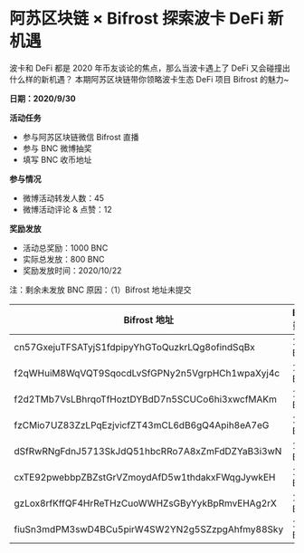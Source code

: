 # 阿苏区块链 × Bifrost  探索波卡 DeFi 新机遇

波卡和 DeFi 都是 2020 年币友谈论的焦点，那么当波卡遇上了 DeFi 又会碰撞出什么样的新机遇？ 本期阿苏区块链带你领略波卡生态 DeFi 项目 Bifrost 的魅力~

**日期：2020/9/30**

**活动任务**

- 参与阿苏区块链微信 Bifrost 直播
- 参与 BNC 微博抽奖
- 填写 BNC 收币地址

**参与情况**

- 微博活动转发人数：45
- 微博活动评论 & 点赞：12

**奖励发放**

- 活动总奖励：1000 BNC
- 实际总发放：800 BNC
- 奖励发放时间：2020/10/22

注：剩余未发放 BNC 原因：（1）Bifrost 地址未提交

| Bifrost 地址                                      | BNC 数量  |
| ----------------------------------------------- | ------- |
| cn57GxejuTFSATyjS1fdpipyYhGToQuzkrLQg8ofindSqBx | 100 BNC |
| f2qWHuiM8WqVQT9SqocdLvSfGPNy2n5VgrpHCh1wpaXyj4c | 100 BNC |
| f2d2TMb7VsLBhrqoTfHoztDYBdD7n5SCUCo6hi3xwcfMAKm | 100 BNC |
| fzCMio7UZ83ZzLPqEzjvicfZT43mCL6dB6gQ4Apih8eA7eG | 100 BNC |
| dSfRwRNgFdnJ5713SkJdQ51hbcRRo7A8xZmFdDZYaB3i3wN | 100 BNC |
| cxTE92pwebbpZBZstGrVZmoydAfD5w1thdakxFWqgJywkEH | 100 BNC |
| gzLox8rfKffQF4HrReTHzCuoWWHZsGByYykBpRmvEHAg2rX | 100 BNC |
| fiuSn3mdPM3swD4BCu5pirW4SW2YN2g5SZzpgAhfmy88Sky | 100 BNC |